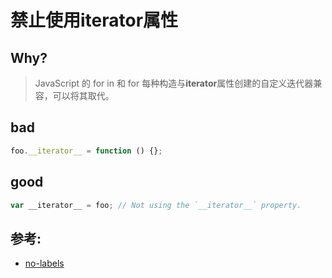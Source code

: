 # 禁止使用**iterator**属性

## Why?

> JavaScript 的 for in 和 for 每种构造与**iterator**属性创建的自定义迭代器兼容，可以将其取代。

## bad

```js
foo.__iterator__ = function () {};
```

## good

```js
var __iterator__ = foo; // Not using the `__iterator__` property.
```

## 参考:

- [no-labels](https://eslint.org/docs/rules/no-labels)
